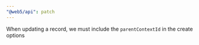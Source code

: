 ```yaml
---
"@web5/api": patch
---
```


When updating a record, we must include the `parentContextId` in the create options

